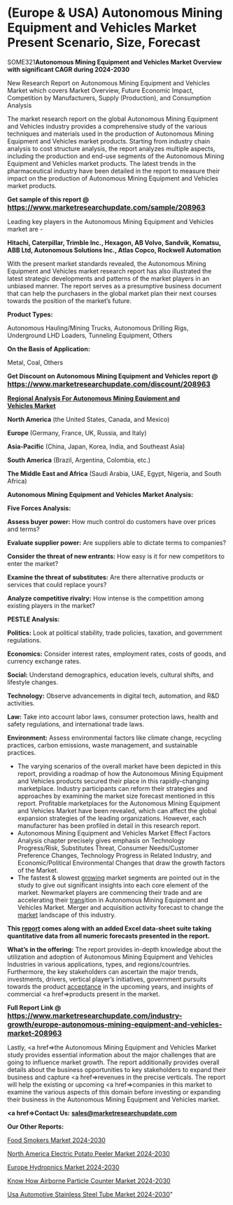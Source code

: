 # (Europe & USA) Autonomous Mining Equipment and Vehicles Market Present Scenario, Size, Forecast

SOME321<strong>Autonomous Mining Equipment and Vehicles Market Overview with significant CAGR during 2024-2030</strong>

New Research Report on Autonomous Mining Equipment and Vehicles Market which covers Market Overview, Future Economic Impact, Competition by Manufacturers, Supply (Production), and Consumption Analysis

The market research report on the global Autonomous Mining Equipment and Vehicles industry provides a comprehensive study of the various techniques and materials used in the production of Autonomous Mining Equipment and Vehicles market products. Starting from industry chain analysis to cost structure analysis, the report analyzes multiple aspects, including the production and end-use segments of the Autonomous Mining Equipment and Vehicles market products. The latest trends in the pharmaceutical industry have been detailed in the report to measure their impact on the production of Autonomous Mining Equipment and Vehicles market products.

<strong>Get sample of this report @ <a href=https://www.marketresearchupdate.com/sample/208963><font size=3 color=#0000ff>https://www.marketresearchupdate.com/sample/208963</font></a></strong>

Leading key players in the Autonomous Mining Equipment and Vehicles market are -

<strong>Hitachi, Caterpillar, Trimble Inc., Hexagon, AB Volvo, Sandvik, Komatsu, ABB Ltd, Autonomous Solutions Inc., Atlas Copco, Rockwell Automation</strong>

With the present market standards revealed, the Autonomous Mining Equipment and Vehicles market research report has also illustrated the latest strategic developments and patterns of the market players in an unbiased manner. The report serves as a presumptive business document that can help the purchasers in the global market plan their next courses towards the position of the market’s future.

<strong>Product Types:</strong>

Autonomous Hauling/Mining Trucks, Autonomous Drilling Rigs, Underground LHD Loaders, Tunneling Equipment, Others

<strong>On the Basis of Application:</strong>

Metal, Coal, Others

<strong>Get Discount on Autonomous Mining Equipment and Vehicles report @ <a href=https://www.marketresearchupdate.com/discount/208963><font size=3 color=#0000ff>https://www.marketresearchupdate.com/discount/208963</font></a></strong>

<strong><u><b>Regional Analysis For Autonomous Mining Equipment and Vehicles Market</b></u></strong>

<strong><b>North America</b></strong> (the United States, Canada, and Mexico)

<strong><b>Europe </b></strong>(Germany, France, UK, Russia, and Italy)

<strong><b>Asia-Pacific</b></strong> (China, Japan, Korea, India, and Southeast Asia)

<strong><b>South America</b></strong> (Brazil, Argentina, Colombia, etc.)

<strong><b>The Middle East and Africa</b></strong> (Saudi Arabia, UAE, Egypt, Nigeria, and South Africa)

<strong>Autonomous Mining Equipment and Vehicles Market Analysis:</strong>

<strong>Five Forces Analysis:</strong>

<strong>Assess buyer power:</strong> How much control do customers have over prices and terms?

<strong>Evaluate supplier power:</strong> Are suppliers able to dictate terms to companies?

<strong>Consider the threat of new entrants:</strong> How easy is it for new competitors to enter the market?

<strong>Examine the threat of substitutes:</strong> Are there alternative products or services that could replace yours?

<strong>Analyze competitive rivalry:</strong> How intense is the competition among existing players in the market?

<strong>PESTLE Analysis:</strong>

<strong>Politics:</strong> Look at political stability, trade policies, taxation, and government regulations.

<strong>Economics:</strong> Consider interest rates, employment rates, costs of goods, and currency exchange rates.

<strong>Social:</strong> Understand demographics, education levels, cultural shifts, and lifestyle changes.

<strong>Technology:</strong> Observe advancements in digital tech, automation, and R&D activities.

<strong>Law:</strong> Take into account labor laws, consumer protection laws, health and safety regulations, and international trade laws.

<strong>Environment:</strong> Assess environmental factors like climate change, recycling practices, carbon emissions, waste management, and sustainable practices.

<ul>
  <li>The varying scenarios of the overall market have been depicted in this report, providing a roadmap of how the Autonomous Mining Equipment and Vehicles products secured their place in this rapidly-changing marketplace. Industry participants can reform their strategies and approaches by examining the market size forecast mentioned in this report. Profitable marketplaces for the Autonomous Mining Equipment and Vehicles Market have been revealed, which can affect the global expansion strategies of the leading organizations. However, each manufacturer has been profiled in detail in this research report.</li>
  <li>Autonomous Mining Equipment and Vehicles Market Effect Factors Analysis chapter precisely gives emphasis on Technology Progress/Risk, Substitutes Threat, Consumer Needs/Customer Preference Changes, Technology Progress in Related Industry, and Economic/Political Environmental Changes that draw the growth factors of the Market.</li>
  <li>The fastest &amp; slowest <a href=ASDF991299>growing</a> market segments are pointed out in the study to give out significant insights into each core element of the market. Newmarket players are commencing their trade and are accelerating their <a href=>trans</a>ition in Autonomous Mining Equipment and Vehicles Market. Merger and acquisition activity forecast to change the <a href=>market</a> landscape of this industry.</li>
</ul>
<strong>This <a href=>report</a> comes along with an added Excel data-sheet suite taking quantitative data from all numeric forecasts presented in the report.</strong>

<strong>What’s in the offering:</strong> The report provides in-depth knowledge about the utilization and adoption of Autonomous Mining Equipment and Vehicles Industries in various applications, types, and regions/countries. Furthermore, the key stakeholders can ascertain the major trends, investments, drivers, vertical player’s initiatives, government pursuits towards the product <a href=ASDF881288>acceptance</a> in the upcoming years, and insights of commercial <a href=>products</a> present in the market.

<strong>Full Report Link @ <a href=https://www.marketresearchupdate.com/industry-growth/europe-autonomous-mining-equipment-and-vehicles-market-208963><font size=3 color=#0000ff>https://www.marketresearchupdate.com/industry-growth/europe-autonomous-mining-equipment-and-vehicles-market-208963</font></a></strong>

Lastly, <a href=>the</a> Autonomous Mining Equipment and Vehicles Market study provides essential information about the major challenges that are going to influence market growth. The report additionally provides overall details about the business opportunities to key stakeholders to expand their business and capture <a href=>revenues</a> in the precise verticals. The report will help the existing or upcoming <a href=>companies</a> in this market to examine the various aspects of this domain before investing or expanding their business in the Autonomous Mining Equipment and Vehicles market.

<strong><a href=><strong>Contact Us:</strong></a></strong>
<strong>sales@marketresearchupdate.com</strong>

<strong>Our Other Reports:</strong>

<a href=https://www.linkedin.com/pulse/food-smokers-market-size-industry-growth>Food Smokers Market 2024-2030</a>

<a href=https://www.linkedin.com/pulse/north-america-electric-potato-peeler-market>North America Electric Potato Peeler Market 2024-2030</a>

<a href=https://www.linkedin.com/pulse/europe-hydropnics-market-witness-huge-7o9gc/>Europe Hydropnics Market 2024-2030</a>

<a href=https://www.linkedin.com/pulse/know-how-airborne-particle-counter-market-thriving-tsscc/>Know How Airborne Particle Counter Market 2024-2030</a>

<a href=https://www.linkedin.com/pulse/usa-automotive-stainless-steel-tube-market-future-scope-akc7c/>Usa Automotive Stainless Steel Tube Market 2024-2030</a>"
